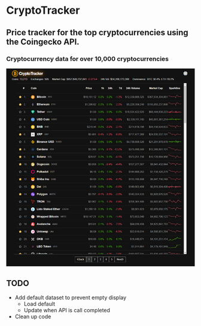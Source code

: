 # CryptoTracker
## Price tracker for the top cryptocurrencies using the Coingecko API.
### Cryptocurrency data for over 10,000 cryptocurrencies 

![Example image](./src/assets/example.png)

## TODO
- Add default dataset to prevent empty display
  - Load default
  - Update when API is call completed
- Clean up code
